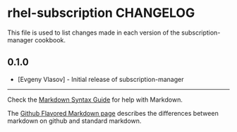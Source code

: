 rhel-subscription CHANGELOG
==============

This file is used to list changes made in each version of the subscription-manager cookbook.

0.1.0
-----
- [Evgeny Vlasov] - Initial release of subscription-manager

- - -
Check the [Markdown Syntax Guide](http://daringfireball.net/projects/markdown/syntax) for help with Markdown.

The [Github Flavored Markdown page](http://github.github.com/github-flavored-markdown/) describes the differences between markdown on github and standard markdown.
